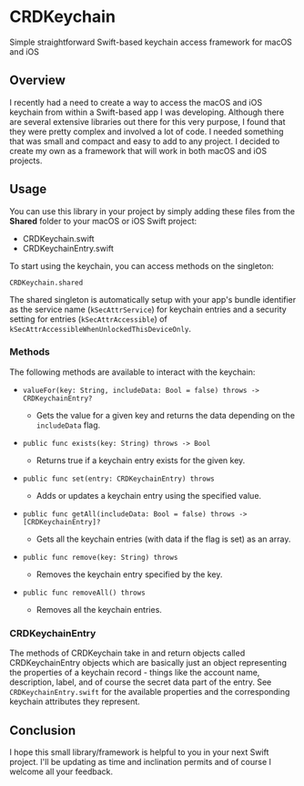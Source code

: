 # CRDKeychain
Simple straightforward Swift-based keychain access framework for macOS and iOS
## Overview
I recently had a need to create a way to access the macOS and iOS keychain from within a Swift-based app I was developing.  Although there are several extensive libraries out there for this very purpose, I found that they were pretty complex and involved a lot of code.  I needed something that was small and compact and easy to add to any project.  I decided to create my own as a framework that will work in both macOS and iOS projects.
## Usage
You can use this library in your project by simply adding these files from the **Shared** folder to your macOS or iOS Swift project:

- CRDKeychain.swift
- CRDKeychainEntry.swift

To start using the keychain, you can access methods on the singleton:

`CRDKeychain.shared`

The shared singleton is automatically setup with your app's bundle identifier as the service name (`kSecAttrService`) for keychain entries and a security setting for entries (`kSecAttrAccessible`) of `kSecAttrAccessibleWhenUnlockedThisDeviceOnly`.

### Methods
The following methods are available to interact with the keychain:

- `valueFor(key: String, includeData: Bool = false) throws -> CRDKeychainEntry?`
  * Gets the value for a given key and returns the data depending on the `includeData` flag.

- `public func exists(key: String) throws -> Bool`
  * Returns true if a keychain entry exists for the given key.

- `public func set(entry: CRDKeychainEntry) throws`
  * Adds or updates a keychain entry using the specified value.

- `public func getAll(includeData: Bool = false) throws -> [CRDKeychainEntry]?`
  * Gets all the keychain entries (with data if the flag is set) as an array.

- `public func remove(key: String) throws`
  * Removes the keychain entry specified by the key.

- `public func removeAll() throws`
  * Removes all the keychain entries.

### CRDKeychainEntry
The methods of CRDKeychain take in and return objects called CRDKeychainEntry objects which are basically just an object representing the properties of a keychain record - things like the account name, description, label, and of course the secret data part of the entry.  See `CRDKeychainEntry.swift` for the available properties and the corresponding keychain attributes they represent.

## Conclusion
I hope this small library/framework is helpful to you in your next Swift project.  I'll be updating as time and inclination permits and of course I welcome all your feedback.
